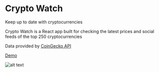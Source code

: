 # Crypto Watch

Keep up to date with cryptocurrencies

Crypto Watch is a React app built for checking the latest prices and social feeds of the top 250 cryptocurrencies

Data provided by [CoinGecko API](https://www.coingecko.com/en/api) 

[Demo](https://cryptovis.herokuapp.com/) 

![alt text](https://www.dropbox.com/s/pwmmcgv4owrpq95/cryptoLarge.png?raw=1 "Logo Title Text 1")





